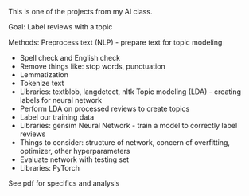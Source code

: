 This is one of the projects from my AI class.

Goal: Label reviews with a topic

Methods:
Preprocess text (NLP) - prepare text for topic modeling
 - Spell check and English check
 - Remove things like: stop words, punctuation
 - Lemmatization
 - Tokenize text
 - Libraries: textblob, langdetect, nltk
Topic modeling (LDA) - creating labels for neural network
 - Perform LDA on processed reviews to create topics
 - Label our training data
 - Libraries: gensim
Neural Network - train a model to correctly label reviews
 - Things to consider: structure of network, concern of overfitting, optimizer, other hyperparameters
 - Evaluate network with testing set
 - Libraries: PyTorch

See pdf for specifics and analysis
